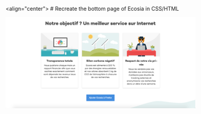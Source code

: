 <align="center"> # Recreate the bottom page of Ecosia in CSS/HTML </align>

![Ecosia](https://github.com/axel-t/Ecosia/blob/main/assets/images/capture_ecosia.png?raw=true)
